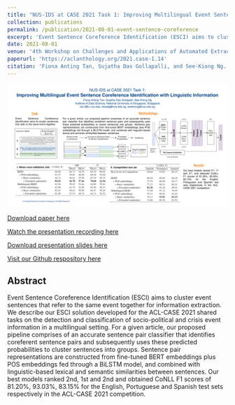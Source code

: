 ```yaml
---
title: "NUS-IDS at CASE 2021 Task 1: Improving Multilingual Event Sentence Coreference Identification With Linguistic Information"
collection: publications
permalink: /publication/2021-08-01-event-sentence-coreference
excerpt: 'Event Sentence Coreference Identification (ESCI) aims to cluster event sentences that refer to the same event together for information extraction. We describe our ESCI solution developed for the ACL-CASE 2021 shared tasks on the detection and classification of socio-political and crisis event information in a multilingual setting. For a given article, our proposed pipeline comprises of an accurate sentence pair classifier that identifies coreferent sentence pairs and subsequently uses these predicted probabilities to cluster sentences into groups. Sentence pair representations are constructed from fine-tuned BERT embeddings plus POS embeddings fed through a BiLSTM model, and combined with linguistic-based lexical and semantic similarities between sentences. Our best models ranked 2nd, 1st and 2nd and obtained CoNLL F1 scores of 81.20%, 93.03%, 83.15% for the English, Portuguese and Spanish test sets respectively in the ACL-CASE 2021 competition.'
date: 2021-08-01
venue: '4th Workshop on Challenges and Applications of Automated Extraction of Socio-political Events from Text (CASE 2021)'
paperurl: 'https://aclanthology.org/2021.case-1.14'
citation: 'Fiona Anting Tan, Sujatha Das Gollapalli, and See-Kiong Ng. 2021. NUS-IDS at CASE 2021 Task 1: Improving Multilingual Event Sentence Coreference Identification With Linguistic Information. In Proceedings of the 4th Workshop on Challenges and Applications of Automated Extraction of Socio-political Events from Text (CASE 2021), pages 105–112, Online. Association for Computational Linguistics.'
---
```


<img src='../images/posters/NUS-IDS_ACL_CASE_Poster.png' width=800>


<a href='https://aclanthology.org/2021.case-1.14'>Download paper here</a>

<a href='https://drive.google.com/file/d/1VVNwkgSfuuv6_kxmK-xvEyTHUImmfhxS/view?usp=sharing'>Watch the presentation recording here</a>

<a href='../files/slides/EventSentCoref_CASE_2021.pdf'>Download presentation slides here</a>

<a href='https://github.com/NUS-IDS/EventSentenceCoref'>Visit our Github respository here</a>

<h2>Abstract</h2>
Event Sentence Coreference Identification (ESCI) aims to cluster event sentences that refer to the same event together for information extraction. We describe our ESCI solution developed for the ACL-CASE 2021 shared tasks on the detection and classification of socio-political and crisis event information in a multilingual setting. For a given article, our proposed pipeline comprises of an accurate sentence pair classifier that identifies coreferent sentence pairs and subsequently uses these predicted probabilities to cluster sentences into groups. Sentence pair representations are constructed from fine-tuned BERT embeddings plus POS embeddings fed through a BiLSTM model, and combined with linguistic-based lexical and semantic similarities between sentences. Our best models ranked 2nd, 1st and 2nd and obtained CoNLL F1 scores of 81.20%, 93.03%, 83.15% for the English, Portuguese and Spanish test sets respectively in the ACL-CASE 2021 competition.
